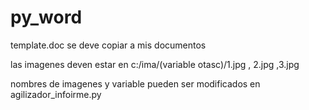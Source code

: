 # py_word

template.doc se deve copiar a mis documentos

las imagenes deven estar en c:/ima/(variable otasc)/1.jpg , 2.jpg ,3.jpg

nombres de imagenes y variable pueden ser modificados en agilizador_infoirme.py
